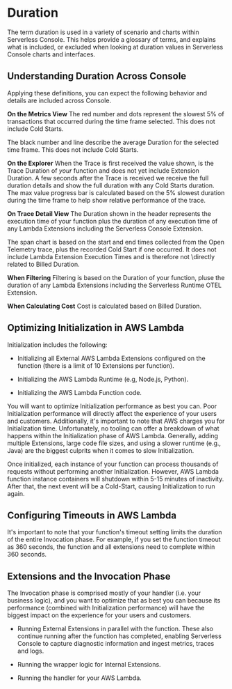 <!--
title: Duration
menuText: Duration
description: Details about the durations shown in the Console UI 
menuOrder: 8
-->

# Duration
The term duration is used in a variety of scenario and charts
within Serverless Console. This helps provide a glossary of terms, and 
explains what is included, or excluded when looking at duration
values in Serverless Console charts and interfaces.


## Understanding Duration Across Console
Applying these definitions, you can expect the following behavior and details
are included across Console. 

**On the Metrics View**
The red number and dots represent the slowest 5% of transactions that occurred 
during the time frame selected. This does not include Cold Starts. 

The black number and line describe the average Duration for the selected time frame. 
This does not include Cold Starts.

**On the Explorer** 
When the Trace is first received the value shown, is the Trace Duration of *your* function
and does not yet include Extension Duration. A few seconds after the Trace is received we receive
the full duration details and show the full duration with any Cold Starts duration. The max value progress bar is calculated based on the 5% slowest duration during the time frame to help show relative performance of the trace. 

**On Trace Detail View**
The Duration shown in the header represents the execution time
of your function plus the duration of any execution time of any Lambda Extensions 
including the Serverless Console Extension.

The span chart is based on the start and end times collected from the 
Open Telemetry trace, plus the recorded Cold Start if one occurred. 
It does not include Lambda Extension Execution Times and is therefore not \directly related to Billed Duration.

**When Filtering**
Filtering is based on the Duration of your function, pluse the duration 
of any Lambda Extensions including the Serverless Runtime OTEL Extension.

**When Calculating Cost**
Cost is calculated based on Billed Duration. 

## Optimizing Initialization in AWS Lambda
Initialization includes the following:

* Initializing all External AWS Lambda Extensions configured
on the function (there is a limit of 10 Extensions per function).

* Initializing the AWS Lambda Runtime (e.g, Node.js, Python).

* Initializing the AWS Lambda Function code.

You will want to optimize Initialization performance as best you can. Poor Initialization performance will directly affect the experience of your users and customers. Additionally, it's important to note that AWS charges you for Initialization time. Unfortunately, no tooling can offer a breakdown of what happens within the Initialization phase of AWS Lambda. Generally, adding multiple Extensions, large code file sizes, and using a slower runtime (e.g., Java) are the biggest culprits when it comes to slow Initialization.

Once initialized, each instance of your function can process thousands of requests without performing another Initialization. However, AWS Lambda function instance containers will shutdown within 5-15 minutes of inactivity. After that, the next event will be a Cold-Start, causing Initialization to run again.

## Configuring Timeouts in AWS Lambda
It's important to note that your function's timeout setting limits the duration of the entire Invocation phase. For example, if you set the function timeout as 360 seconds, the function and all extensions need to complete within 360 seconds.


## Extensions and the Invocation Phase

The Invocation phase is comprised mostly of your handler (i.e. your business logic), and you want to optimize that as best you can because its performance (combined with Initialization performance) will have the biggest impact on the experience for your users and customers.

* Running External Extensions in parallel with the function. These also continue running after the function has completed, enabling Serverless Console to capture diagnostic information and ingest metrics, traces and logs.

* Running the wrapper logic for Internal Extensions.

* Running the handler for your AWS Lambda.




